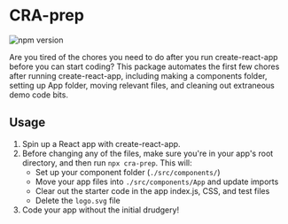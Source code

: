 # CRA-prep

![npm version](https://img.shields.io/npm/v/cra-prep)

Are you tired of the chores you need to do after you run create-react-app before you can start coding? This package automates the first few chores after running create-react-app, including making a components folder, setting up App folder, moving relevant files, and cleaning out extraneous demo code bits.

## Usage

1. Spin up a React app with create-react-app.
2. Before changing any of the files, make sure you're in your app's root directory, and then run `npx cra-prep`. This will:
   - Set up your component folder (`./src/components/`)
   - Move your app files into `./src/components/App` and update imports
   - Clear out the starter code in the app index.js, CSS, and test files
   - Delete the `logo.svg` file
3. Code your app without the initial drudgery!
